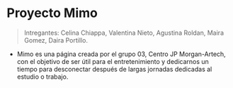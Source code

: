 # Proyecto Mimo

> Intregantes: Celina Chiappa, Valentina Nieto, Agustina Roldan, Maira Gomez, Daira Portillo.

* Mimo es una página creada por el grupo 03, Centro JP Morgan-Artech, con el objetivo de ser útil para el entretenimiento y dedicarnos un tiempo para desconectar después de largas jornadas dedicadas al estudio o trabajo.
